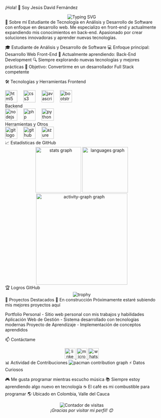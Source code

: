 ¡Hola! 👋 Soy Jesús David Fernández
<div align="center">
  <img src="https://readme-typing-svg.herokuapp.com?font=Fira+Code&pause=1000&color=9D4EDD&width=435&lines=Desarrollador+Full+Stack+en+formación;Estudiante+de+Análisis+y+Desarrollo+de+Software;Apasionado+por+la+tecnología" alt="Typing SVG" />
</div>
🚀 Sobre mí
Estudiante de Tecnología en Análisis y Desarrollo de Software con enfoque en desarrollo web. Me especializo en front-end y actualmente expandiendo mis conocimientos en back-end. Apasionado por crear soluciones innovadoras y aprender nuevas tecnologías.

🎓 Estudiante de Análisis y Desarrollo de Software
💻 Enfoque principal: Desarrollo Web Front-End
🌱 Actualmente aprendiendo: Back-End Development
🔍 Siempre explorando nuevas tecnologías y mejores prácticas
🎯 Objetivo: Convertirme en un desarrollador Full Stack competente

🛠️ Tecnologías y Herramientas
Frontend
<div align="left">
  <img src="https://cdn.jsdelivr.net/gh/devicons/devicon/icons/html5/html5-original.svg" height="40" alt="html5 logo"  />
  <img width="12" />
  <img src="https://cdn.jsdelivr.net/gh/devicons/devicon/icons/css3/css3-original.svg" height="40" alt="css3 logo"  />
  <img width="12" />
  <img src="https://cdn.jsdelivr.net/gh/devicons/devicon/icons/javascript/javascript-plain.svg" height="40" alt="javascript logo"  />
  <img width="12" />
  <img src="https://cdn.jsdelivr.net/gh/devicons/devicon/icons/bootstrap/bootstrap-original.svg" height="40" alt="bootstrap logo"  />
</div>
Backend
<div align="left">
  <img src="https://cdn.jsdelivr.net/gh/devicons/devicon/icons/nodejs/nodejs-original.svg" height="40" alt="nodejs logo"  />
  <img width="12" />
  <img src="https://cdn.jsdelivr.net/gh/devicons/devicon/icons/php/php-original.svg" height="40" alt="php logo"  />
  <img width="12" />
  <img src="https://cdn.jsdelivr.net/gh/devicons/devicon/icons/python/python-original.svg" height="40" alt="python logo"  />
</div>
Herramientas y Otros
<div align="left">
  <img src="https://cdn.jsdelivr.net/gh/devicons/devicon/icons/git/git-original.svg" height="40" alt="git logo"  />
  <img width="12" />
  <img src="https://cdn.jsdelivr.net/gh/devicons/devicon/icons/github/github-original.svg" height="40" alt="github logo"  />
  <img width="12" />
  <img src="https://cdn.jsdelivr.net/gh/devicons/devicon/icons/azure/azure-original.svg" height="40" alt="azure logo"  />
</div>
📈 Estadísticas de GitHub
<div align="center">
  <img src="https://github-readme-stats.vercel.app/api?username=jesusdavid55&hide_title=false&hide_rank=false&show_icons=true&include_all_commits=true&count_private=true&disable_animations=false&theme=dracula&locale=es&hide_border=false" height="150" alt="stats graph"  />
  <img src="https://github-readme-stats.vercel.app/api/top-langs/?username=jesusdavid55&layout=compact&theme=dracula&locale=es&hide_border=false" height="150" alt="languages graph"  />
</div>
<div align="center">
  <img src="https://github-readme-activity-graph.vercel.app/graph?username=jesusdavid55&radius=16&theme=react&area=true&order=5" height="300" alt="activity-graph graph"  />
</div>
🏆 Logros GitHub
<div align="center">
  <img src="https://github-profile-trophy.vercel.app/?username=jesusdavid55&theme=dracula&no-frame=true&row=1&column=7" alt="trophy" />
</div>
🌟 Proyectos Destacados
🚧 En construcción
Próximamente estaré subiendo mis mejores proyectos aquí

Portfolio Personal - Sitio web personal con mis trabajos y habilidades
Aplicación Web de Gestión - Sistema desarrollado con tecnologías modernas
Proyecto de Aprendizaje - Implementación de conceptos aprendidos

📫 Contáctame
<div align="center">
  <a href="https://www.linkedin.com/in/jesus-david-fernandez-49b41222b/" target="_blank">
    <img src="https://img.shields.io/static/v1?message=LinkedIn&logo=linkedin&label=&color=0077B5&logoColor=white&labelColor=&style=for-the-badge" height="35" alt="linkedin logo"  />
  </a>
  <a href="mailto:jesusdavid1153@hotmail.com" target="_blank">
    <img src="https://img.shields.io/static/v1?message=Outlook&logo=microsoft-outlook&label=&color=0078D4&logoColor=white&labelColor=&style=for-the-badge" height="35" alt="microsoft-outlook logo"  />
  </a>
  <a href="https://wa.me/573104503782" target="_blank">
    <img src="https://img.shields.io/static/v1?message=WhatsApp&logo=whatsapp&label=&color=25D366&logoColor=white&labelColor=&style=for-the-badge" height="35" alt="whatsapp logo"  />
  </a>
</div>
📊 Actividad de Contribuciones
<picture>
  <source media="(prefers-color-scheme: dark)" srcset="https://raw.githubusercontent.com/jesusdavid55/jesusdavid55/output/pacman-contribution-graph-dark.svg">
  <source media="(prefers-color-scheme: light)" srcset="https://raw.githubusercontent.com/jesusdavid55/jesusdavid55/output/pacman-contribution-graph.svg">
  <img alt="pacman contribution graph" src="https://raw.githubusercontent.com/jesusdavid55/jesusdavid55/output/pacman-contribution-graph.svg">
</picture>
⚡ Datos Curiosos

🎮 Me gusta programar mientras escucho música
📚 Siempre estoy aprendiendo algo nuevo en tecnología
☕ El café es mi combustible para programar
🌎 Ubicado en Colombia, Valle del Cauca


<div align="center">
  <img src="https://komarev.com/ghpvc/?username=jesusdavid55&color=blueviolet&style=flat-square&label=Visitas+al+perfil" alt="Contador de visitas" />
</div>
<div align="center">
  <i>¡Gracias por visitar mi perfil! 😊</i>
</div>
